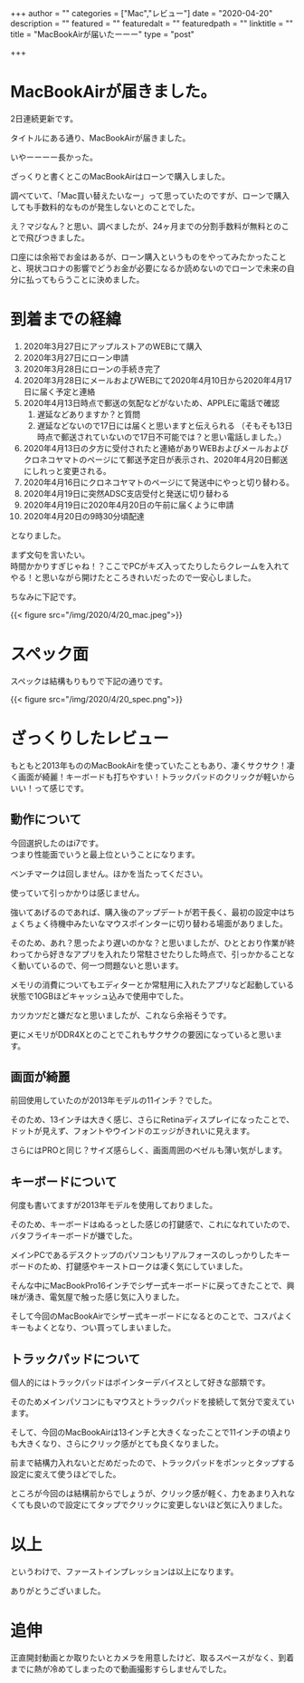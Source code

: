 +++
author = ""
categories = ["Mac","レビュー"]
date = "2020-04-20"
description = ""
featured = ""
featuredalt = ""
featuredpath = ""
linktitle = ""
title = "MacBookAirが届いたーーー"
type = "post"

+++

# MacBookAirが届きました。
2日連続更新です。  

タイトルにある通り、MacBookAirが届きました。  

いやーーーー長かった。  

ざっくりと書くとこのMacBookAirはローンで購入しました。  

調べていて、「Mac買い替えたいなー」って思っていたのですが、ローンで購入しても手数料的なものが発生しないとのことでした。  

え？マジなん？と思い、調べましたが、24ヶ月までの分割手数料が無料とのことで飛びつきました。  

口座には余裕でお金はあるが、ローン購入というものをやってみたかったことと、現状コロナの影響でどうお金が必要になるか読めないのでローンで未来の自分に払ってもらうことに決めました。  


# 到着までの経緯
1. 2020年3月27日にアップルストアのWEBにて購入
2. 2020年3月27日にローン申請
3. 2020年3月28日にローンの手続き完了
4. 2020年3月28日にメールおよびWEBにて2020年4月10日から2020年4月17日に届く予定と連絡
5. 2020年4月13日時点で郵送の気配などがないため、APPLEに電話で確認
   1. 遅延などありますか？と質問
   2. 遅延などないので17日には届くと思いますと伝えられる
   （そもそも13日時点で郵送されていないので17日不可能では？と思い電話しました。）
6. 2020年4月13日の夕方に受付されたと連絡がありWEBおよびメールおよびクロネコヤマトのページにて郵送予定日が表示され、2020年4月20日郵送にしれっと変更される。
7. 2020年4月16日にクロネコヤマトのページにて発送中にやっと切り替わる。
8. 2020年4月19日に突然ADSC支店受付と発送に切り替わる
9. 2020年4月19日に2020年4月20日の午前に届くように申請
10. 2020年4月20日の9時30分頃配達

となりました。  

まず文句を言いたい。  
時間かかりすぎじゃね！？ここでPCがキズ入ってたりしたらクレームを入れてやる！と思いながら開けたところきれいだったので一安心しました。  

ちなみに下記です。

{{< figure src="/img/2020/4/20_mac.jpeg">}}



# スペック面

スペックは結構もりもりで下記の通りです。

{{< figure src="/img/2020/4/20_spec.png">}}

# ざっくりしたレビュー

もともと2013年もののMacBookAirを使っていたこともあり、凄くサクサク！凄く画面が綺麗！キーボードも打ちやすい！トラックパッドのクリックが軽いからいい！って感じです。  

## 動作について
今回選択したのはi7です。  
つまり性能面でいうと最上位ということになります。  

ベンチマークは回しません。ほかを当たってください。  

使っていて引っかかりは感じません。  

強いてあげるのであれば、購入後のアップデートが若干長く、最初の設定中はちょくちょく待機中みたいなマウスポインターに切り替わる場面がありました。  

そのため、あれ？思ったより遅いのかな？と思いましたが、ひととおり作業が終わってから好きなアプリを入れたり常駐させたりした時点で、引っかかることなく動いているので、何一つ問題ないと思います。  

メモリの消費についてもエディターとか常駐用に入れたアプリなど起動している状態で10GBほどキャッシュ込みで使用中でした。

カツカツだと嫌だなと思いましたが、これなら余裕そうです。  

更にメモリがDDR4Xとのことでこれもサクサクの要因になっていると思います。  

## 画面が綺麗
前回使用していたのが2013年モデルの11インチ？でした。  

そのため、13インチは大きく感じ、さらにRetinaディスプレイになったことで、ドットが見えず、フォントやウインドのエッジがきれいに見えます。  

さらにはPROと同じ？サイズ感らしく、画面周囲のベゼルも薄い気がします。  

## キーボードについて
何度も書いてますが2013年モデルを使用しておりました。  

そのため、キーボードはぬるっとした感じの打鍵感で、これになれていたので、バタフライキーボードが嫌でした。  

メインPCであるデスクトップのパソコンもリアルフォースのしっかりしたキーボードのため、打鍵感やキーストロークは凄く気にしていました。  

そんな中にMacBookPro16インチでシザー式キーボードに戻ってきたことで、興味が湧き、電気屋で触った感じ気に入りました。  

そして今回のMacBookAirでシザー式キーボードになるとのことで、コスパよくキーもよくとなり、つい買ってしまいました。  

## トラックパッドについて

個人的にはトラックパッドはポインターデバイスとして好きな部類です。  

そのためメインパソコンにもマウスとトラックパッドを接続して気分で変えています。  

そして、今回のMacBookAirは13インチと大きくなったことで11インチの頃よりも大きくなり、さらにクリック感がとても良くなりました。  

前まで結構力入れないとだめだったので、トラックパッドをポンッとタップする設定に変えて使うほどでした。  

ところが今回のは結構前からでしょうが、クリック感が軽く、力をあまり入れなくても良いので設定にてタップでクリックに変更しないほど気に入りました。

# 以上

というわけで、ファーストインプレッションは以上になります。  

ありがとうございました。  

# 追伸
正直開封動画とか取りたいとカメラを用意したけど、取るスペースがなく、到着までに熱が冷めてしまったので動画撮影すらしませんでした。  


